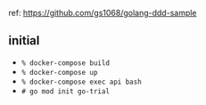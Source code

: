 ref: https://github.com/gs1068/golang-ddd-sample

## initial
- `% docker-compose build`
- `% docker-compose up`
- `% docker-compose exec api bash`
- `# go mod init go-trial`

